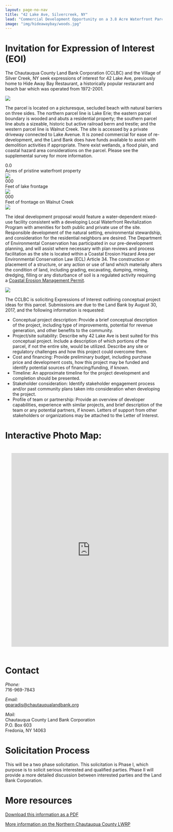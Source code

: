 ```yaml
---
layout: page-no-nav
title: "42 Lake Ave, Silvercreek, NY"
lead: "Commercial Development Opportunity on a 3.8 Acre Waterfront Parcel on the shores of Lake Erie."
image: "img/hideawaybay/woods.jpg"
---
```

# Invitation for Expression of Interest (EOI)

The Chautauqua County Land Bank Corporation (CCLBC) and the Village of Silver Creek, NY seek expressions of interest for 42 Lake Ave, previously home to Hide Away Bay Restaurant, a historically popular restaurant and beach bar which was operated from 1972-2001.

<img src="img/hideawaybay/sign.jpg" class="img-responsive">

The parcel is located on a picturesque, secluded beach with natural barriers on three sides. The northern parcel line is Lake Erie; the eastern parcel boundary is wooded and abuts a residential property; the southern parcel line abuts a sizeable, historic but active railroad berm and trestle; and the western parcel line is Walnut Creek. The site is accessed by a private driveway connected to Lake Avenue. It is zoned commercial for ease of re-development, and the Land Bank does have funds available to assist with demolition activities if appropriate. There exist wetlands, a flood plain, and coastal hazard area considerations on the parcel. Please see the supplemental survey for more information.

<div class="number">
  <div class="col-xs-2">
    <span class="fa fa-tree number-icon"></span>
  </div>  
  <div class="col-xs-10">
    <div id="odometer" class="odometer acres">0.0</div>
    <script>
      $(window).scroll(function() {
         var hT = $('.acres').offset().top,
             hH = $('.acres').outerHeight(),
             wH = $(window).height(),
             wS = $(this).scrollTop();
          console.log((hT-wH) , wS);
         if (wS > (hT+hH-wH)){
           setTimeout(function(){
               $('.acres').html(3.8);
           }, 100);
         }
      });
    </script>
  </div>
  <div class="number-caption">Acres of pristine waterfront property</div>
</div>

<img src="img/hideawaybay/view.jpg" class="img-responsive">

<div class="number">
  <div class="col-xs-2">
    <span class="fa fa-sun-o number-icon"></span>
  </div>  
  <div class="col-xs-10">
    <div id="odometer" class="odometer lake-front">000</div>
    <script>
      $(window).scroll(function() {
         var hT = $('.lake-front').offset().top,
             hH = $('.lake-front').outerHeight(),
             wH = $(window).height(),
             wS = $(this).scrollTop();
          console.log((hT-wH) , wS);
         if (wS > (hT+hH-wH)){
           setTimeout(function(){
               $('.lake-front').html(460);
           }, 100);
         }
      });
    </script>
  </div>
  <div class="number-caption">Feet of lake frontage</div>
</div>

<img src="img/hideawaybay/wide.jpg" class="img-responsive">

<div class="number">
  <div class="col-xs-2">
    <span class="fa fa-tint number-icon"></span>
  </div>  
  <div class="col-xs-10">
    <div id="odometer" class="odometer river-front">000</div>
    <script>
      $(window).scroll(function() {
         var hT = $('.river-front').offset().top,
             hH = $('.river-front').outerHeight(),
             wH = $(window).height(),
             wS = $(this).scrollTop();
          console.log((hT-wH) , wS);
         if (wS > (hT+hH-wH)){
           setTimeout(function(){
               $('.river-front').html(300);
           }, 100);
         }
      });
    </script>
  </div>
  <div class="number-caption">Feet of frontage on Walnut Creek</div>
</div>

<img src="img/hideawaybay/front.jpg" class="img-responsive">

The ideal development proposal would feature a water-dependent mixed-use facility consistent with a developing Local Waterfront Revitalization Program with amenities for both public and private use of the site. Responsible development of the natural setting, environmental stewardship, and consideration for the residential neighbors are desired. The Department of Environmental Conservation has participated in our pre-development planning, and will assist where necessary with plan reviews and process facilitation as the site is located within a Coastal Erosion Hazard Area per Environmental Conservation Law (ECL) Article 34.  The construction or placement of a structure, or any action or use of land which materially alters the condition of land, including grading, excavating, dumping, mining, dredging, filling or any disturbance of soil is a regulated activity requiring a [Coastal Erosion Management Permit](http://www.dec.ny.gov/permits/86547.html).

<img src="img/hideawaybay/woods.jpg" class="img-responsive">

The CCLBC is soliciting Expressions of Interest outlining conceptual project ideas for this parcel. Submissions are due to the Land Bank by August 30, 2017, and the following information is requested:

* Conceptual project description: Provide a brief conceptual description of the project, including type of improvements, potential for revenue generation, and other benefits to the community.
* Project/site suitability: Describe why 42 Lake Ave is best suited for this conceptual project. Include a description of which portions of the parcel, if not the entire site, would be utilized. Describe any site or regulatory challenges and how this project could overcome them.
* Cost and financing: Provide preliminary budget, including purchase price and development costs, how this project may be funded and identify potential sources of financing/funding, if known.
* Timeline: An approximate timeline for the project development and completion should be presented.
* Stakeholder consideration: Identify stakeholder engagement process and/or past community plans taken into consideration when developing the project.
* Profile of team or partnership: Provide an overview of developer capabilities, experience with similar projects, and brief description of the team or any potential partners, if known. Letters of support from other stakeholders or organizations may be attached to the Letter of Interest.

# Interactive Photo Map:

<p><iframe width="100%" height="620" frameborder="0" style="padding:20px;" src="https://orbitist.space/maps/launch/embed/?mapid=6955&mode=embed#18.36/42.54904/-79.17000" allowfullscreen webkitallowfullscreen mozallowfullscreen oallowfullscreen msallowfullscreen></iframe></p>

# Contact

_Phone:_<br>
716-969-7843

_Email:_<br>
gparadis@chautauqualandbank.org

_Mail:_<br>
Chautauqua County Land Bank Corporation<br>
P.O. Box 603<br>
Fredonia, NY 14063

# Solicitation Process

This will be a two phase solicitation. This solicitation is Phase I, which purpose is to solicit serious interested and qualified parties. Phase II will provide a more detailed discussion between interested parties and the Land Bank Corporation.

# More resources

<a href="documents/hideawaybay_info.pdf" target="blank" class="btn btn-default btn-lg center-block"><i class="fa fa-file-pdf-o"></i> Download this information as a PDF</a>

<a href="http://www.planningchautauqua.com/?q=content/northern-chautauqua-county-local-waterfront-revitalization-program" target="blank" class="btn btn-default btn-lg center-block"><i class="fa fa-eye"></i> More information on the Northern Chautauqua County LWRP</a>

